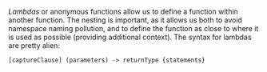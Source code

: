 
*Lambdas* or anonymous functions allow us to define a function within another function. The nesting is important, as it allows us both to avoid namespace naming pollution, and to define the function as close to where it is used as possible (providing additional context). The syntax for lambdas are pretty alien:

`[captureClause] (parameters) -> returnType {statements}`

